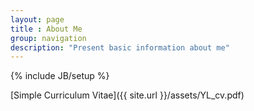 ```yaml
---
layout: page
title : About Me
group: navigation
description: "Present basic information about me"
---
```

{% include JB/setup %}

[Simple Curriculum Vitae]({{ site.url }}/assets/YL_cv.pdf)
